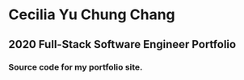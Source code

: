 # Cecilia Yu Chung Chang
## 2020 Full-Stack Software Engineer Portfolio
### Source code for my portfolio site.
